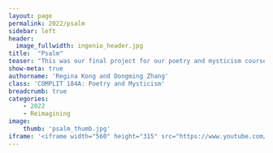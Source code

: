 ```yaml
---
layout: page
permalink: 2022/psalm
sidebar: left
header:
  image_fullwidth: ingenio_header.jpg
title:  "Psalm"
teaser: "This was our final project for our poetry and mysticism course, in which we explored the limits of language through apophasis, music, and film."
show-meta: true
authorname: 'Regina Kong and Dongming Zhang'
class: 'COMPLIT 184A: Poetry and Mysticism'
breadcrumb: true
categories:
    - 2022
    - Reimagining
image:
    thumb: 'psalm_thumb.jpg'
iframe: '<iframe width="560" height="315" src="https://www.youtube.com/embed/Cy9Orhx7x0M" title="YouTube video player" frameborder="0" allow="accelerometer; autoplay; clipboard-write; encrypted-media; gyroscope; picture-in-picture" allowfullscreen></iframe>'
---
```


